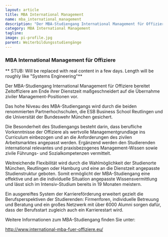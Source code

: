 ```yaml
---
layout: article
title: MBA International Management
name: mba_international_management
description: "Der MBA-Studiengang International Management für Offiziere bereitet Zeitoffiziere am Ende ihrer Dienstzeit maßgeschneidert auf die Übernahme ziviler Management-Positionen vor."
category: MBA International Management
tagline: 
image: pi-profile.jpg
parent: Weiterbildungsstudiengänge
---
```


### MBA International Management für Offiziere

** STUB: Will be replaced with real content in a few days. Length will be roughly like "Systems Engineering"**

Der MBA-Studiengang International Management für Offiziere bereitet Zeitoffiziere am Ende ihrer Dienstzeit maßgeschneidert auf die Übernahme ziviler Management-Positionen vor.

Das hohe Niveau des MBA-Studiengangs wird durch die beiden renommierten Partnerhochschulen, die ESB Business School Reutlingen und die Universität der Bundeswehr München gesichert.

Die Besonderheit des Studiengangs besteht darin, dass berufliche Vorkenntnisse der Offiziere als wertvolle Managementgrundlage ins Curriculum einbezogen und an die Anforderungen des zivilen Arbeitsmarktes angepasst werden. Ergänzend werden den Studierenden international relevantes und praxisbezogenes Management-Wissen sowie zivile Führungs- und Sozialkompetenzen vermittelt.

Weitreichende Flexibilität wird durch die Wahlmöglichkeit der Studienorte München, Reutlingen oder Hamburg und eine an die Dienstzeit angepasste Studienstruktur geboten. Somit ermöglicht der MBA-Studiengang eine effektive und an die individuelle Situation angepasste Wissensvermittlung und lässt sich im Intensiv-Studium bereits in 19 Monaten meistern.

Ein ausgereiftes System der Karriereförderung erweitert gezielt die Berufsperspektiven der Studierenden: Firmenforen, individuelle Betreuung und Beratung und ein großes Netzwerk mit über 6000 Alumni sorgen dafür, dass der Berufsstart zugleich auch ein Karrierestart wird.

Weitere Informationen zum MBA-Studiengang finden Sie unter:

http://www.international-mba-fuer-offiziere.eu/
